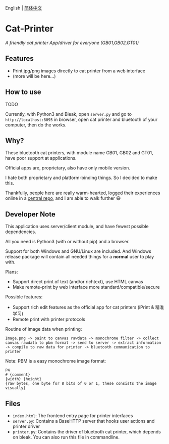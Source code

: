 English | [简体中文](README.zh-CN.md)

# Cat-Printer

*A friendly cat printer App/driver for everyone (GB01,GB02,GT01)*

## Features

- Print jpg/png images directly to cat printer from a web interface
- (more will be here...)

## How to use

TODO

Currently, with Python3 and Bleak, open `server.py` and go to `http://localhost:8095` in browser, open cat printer and bluetooth of your computer, then do the works.

## Why?

These bluetooth cat printers, with module name GB01, GB02 and GT01, have poor support at applications.

Official apps are, proprietary, also have only mobile version.

I hate both proprietary and platform-binding things. So I decided to make this.

Thankfully, people here are really warm-hearted, logged their experiences online in a [central repo](https://github.com/JJJollyjim/catprinter), and I am able to walk further 😃

## Developer Note

This application uses server/client module, and have fewest possible dependencies.

All you need is Python3 (with or without pip) and a browser.

Support for both Windows and GNU/Linux are included. And Windows release package will contain all needed things for a **normal** user to play with.

Plans:

- Support direct print of text (and/or richtext), use HTML canvas
- Make remote-print by web interface more standard/compatible/secure

Possible features:

- Support rich edit features as the official app for cat printers (iPrint & 精准学习)
- Remote print with printer protocols

Routine of image data when printing:

`Image.png -> paint to canvas rawdata -> monochrome filter -> collect canvas rawdata to pbm format -> send to server -> extract information -> compile to raw data for printer -> bluetooth communication to printer`

Note: PBM is a easy monochrome image format:

```
P4
# {comment}
{width} {height}
{raw bytes, one byte for 8 bits of 0 or 1, these consists the image visually}
```

## Files

- `index.html`: The frontend entry page for printer interfaces
- `server.py`: Contains a BaseHTTP server that hooks user actions and printer driver
- `printer.py`: Contains the driver of bluetooth cat printer, which depends on bleak. You can also run this file in commandline.
